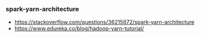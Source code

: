 ### spark-yarn-architecture
* https://stackoverflow.com/questions/36215672/spark-yarn-architecture
* https://www.edureka.co/blog/hadoop-yarn-tutorial/

